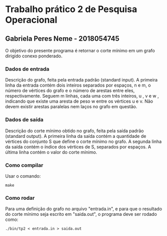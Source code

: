# Trabalho prático 2 de Pesquisa Operacional
## Gabriela Peres Neme - 2018054745

O objetivo do presente programa é retornar o corte mínimo em um grafo dirigido conexo ponderado.

### Dados de entrada
Descrição do grafo, feita pela entrada padrão (standard input).
A primeira linha da entrada contém dois inteiros separados por espaços, n e m, o número de vértices do grafo e o número de arestas entre eles, respectivamente. Seguem m linhas, cada uma com três inteiros, u , v e w , indicando
que existe uma aresta de peso w entre os vértices u e v. Não devem existir arestas paralelas nem laços no grafo em questão.

### Dados de saída
Descrição do corte mínimo obtido no grafo, feita pela saída padrão (standard output).
A primeira linha da saı́da contém a quantidade de vértices do conjunto S que define o corte mínimo no grafo. A segunda linha da saı́da contém o ı́ndice dos vértices de S, separados por espaços. A última linha contém o valor do corte mínimo.

### Como compilar
Usar o comando:
```
make
```

### Como rodar
Para uma definição do grafo no arquivo "entrada.in", e para que o resultado do corte mínimo seja escrito em "saida.out", o programa deve ser rodado como:
```
./bin/tp2 < entrada.in > saida.out
```
